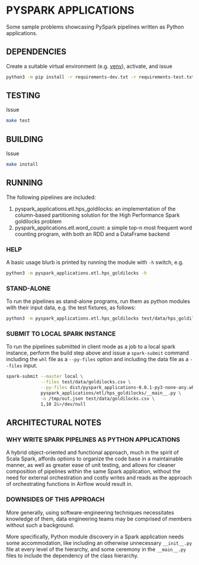 # PYSPARK APPLICATIONS

Some sample problems showcasing PySpark pipelines written as Python
applications.

## DEPENDENCIES

Create a suitable virtual environment (e.g. [venv](https://docs.python.org/3/library/venv.html)),
activate, and issue

```sh
python3 -m pip install -r requirements-dev.txt -r requirements-test.txt
```

## TESTING

Issue

```sh
make test
```

## BUILDING

Issue

```sh
make install
```

## RUNNING

The following pipelines are included:

1. pyspark_applications.etl.hps_goldilocks: an implementation of the column-based
partitioning solution for the High Performance Spark goldilocks problem
2. pyspark_applications.etl.word_count: a simple top-n most frequent word
counting program, with both an RDD and a DataFrame backend

### HELP

A basic usage blurb is printed by running the module with `-h` switch, e.g.

```sh
python3 -m pyspark_applications.etl.hps_goldilocks -h
```

### STAND-ALONE

To run the pipelines as stand-alone programs, run them as python modules with
their input data, e.g. the test fixtures, as follows:

```sh
python3 -m pyspark_applications.etl.hps_goldilocks test/data/hps_goldilocks.csv 1,2
```

### SUBMIT TO LOCAL SPARK INSTANCE

To run the pipelines submitted in client mode as a job to a local spark
instance, perform the build step above and issue a `spark-submit` command
including the `whl` file as a `--py-files` option and including the
data file as a `--files` input.

```sh
spark-submit --master local \
             --files test/data/goldilocks.csv \
             --py-files dist/pyspark_applications-0.0.1-py3-none-any.whl \
             pyspark_applications/etl/hps_goldilocks/__main__.py \
             -o /tmp/out.json test/data/goldilocks.csv \
             1,10 2&>/dev/null
```

## ARCHITECTURAL NOTES

### WHY WRITE SPARK PIPELINES AS PYTHON APPLICATIONS

A hybrid object-oriented and functional approach, much in the spirit
of Scala Spark, affords options to organize the
code base in a maintainable manner, as well as greater ease of
unit testing, and allows for cleaner composition of pipelines within
the same Spark application, without the need for
external orchestration and costly writes and reads as
the approach of orchestrating functions in Airflow
would result in.

### DOWNSIDES OF THIS APPROACH

More generally, using software-engineering techniques necessitates knowledge of
them, data engineering teams may be comprised of members without such a
background.

More specifically, Python module discovery in a Spark application needs
some accommodation, like including an otherwise unnecessary `__init__.py`
file at every level of the hierarchy, and some ceremony in
the `__main__.py` files to include the dependency of the class
hierarchy.
